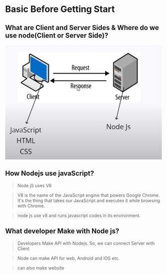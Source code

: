 # Basic Before Getting Start

## What are Client and Server Sides & Where do we use node(Client or Server Side)?
![Alt text](/assets/req-res.png)


## How Nodejs use javaScript?
> Node jS uses V8 

> V8 is the name of the JavaScript engine that powers Google Chrome. It's the thing that takes our JavaScript and executes it while browsing with Chrome.

> node js use v8 and runs javascript codes in its environment.


## What developer Make with Node js?

> Developers Make API with Nodejs. So, we can connect Server with Client

> Node can make API for web, Android and lOS etc.

> can also make website

